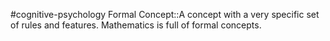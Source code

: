 #cognitive-psychology 
Formal Concept::A concept with a very specific set of rules and features. Mathematics is full of formal concepts. 